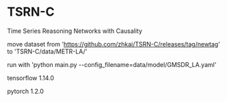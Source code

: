 # TSRN-C
Time Series Reasoning Networks with Causality

move dataset from 'https://github.com/zhkai/TSRN-C/releases/tag/newtag' to 'TSRN-C/data/METR-LA/'

run with 'python main.py --config_filename=data/model/GMSDR_LA.yaml'


tensorflow                1.14.0

pytorch                   1.2.0
